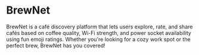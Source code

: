 # BrewNet
BrewNet is a café discovery platform that lets users explore, rate, and share cafés based on coffee quality, Wi-Fi strength, and power socket availability using fun emoji ratings. Whether you're looking for a cozy work spot or the perfect brew, BrewNet has you covered!
